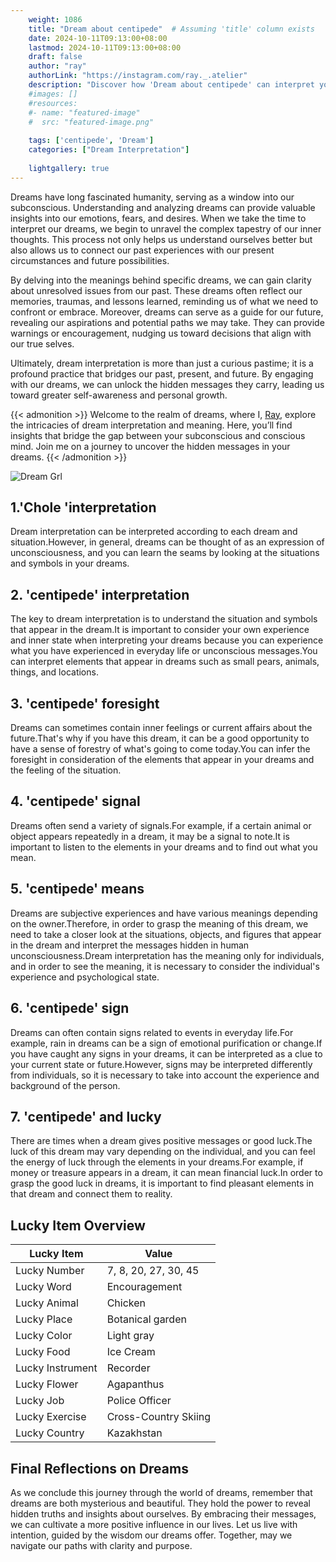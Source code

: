 ```yaml
---
    weight: 1086
    title: "Dream about centipede"  # Assuming 'title' column exists
    date: 2024-10-11T09:13:00+08:00
    lastmod: 2024-10-11T09:13:00+08:00
    draft: false
    author: "ray"
    authorLink: "https://instagram.com/ray._.atelier"
    description: "Discover how 'Dream about centipede' can interpret your future and uncover its significant meanings in your life."
    #images: []
    #resources:
    #- name: "featured-image"
    #  src: "featured-image.png"
    
    tags: ['centipede', 'Dream']
    categories: ["Dream Interpretation"]
    
    lightgallery: true
---
```

    
Dreams have long fascinated humanity, serving as a window into our subconscious. Understanding and analyzing dreams can provide valuable insights into our emotions, fears, and desires. When we take the time to interpret our dreams, we begin to unravel the complex tapestry of our inner thoughts. This process not only helps us understand ourselves better but also allows us to connect our past experiences with our present circumstances and future possibilities.

By delving into the meanings behind specific dreams, we can gain clarity about unresolved issues from our past. These dreams often reflect our memories, traumas, and lessons learned, reminding us of what we need to confront or embrace. Moreover, dreams can serve as a guide for our future, revealing our aspirations and potential paths we may take. They can provide warnings or encouragement, nudging us toward decisions that align with our true selves.

Ultimately, dream interpretation is more than just a curious pastime; it is a profound practice that bridges our past, present, and future. By engaging with our dreams, we can unlock the hidden messages they carry, leading us toward greater self-awareness and personal growth.

{{< admonition >}}
Welcome to the realm of dreams, where I, [Ray](https://instagram.com/ray._.atelier), explore the intricacies of dream interpretation and meaning. Here, you’ll find insights that bridge the gap between your subconscious and conscious mind. Join me on a journey to uncover the hidden messages in your dreams.
{{< /admonition >}}

![Dream Grl](https://cdn.pixabay.com/photo/2017/11/02/03/35/gothic-2910057_1280.jpg "Dream Grl")

## 1.'Chole 'interpretation
Dream interpretation can be interpreted according to each dream and situation.However, in general, dreams can be thought of as an expression of unconsciousness, and you can learn the seams by looking at the situations and symbols in your dreams.

## 2. 'centipede' interpretation
The key to dream interpretation is to understand the situation and symbols that appear in the dream.It is important to consider your own experience and inner state when interpreting your dreams because you can experience what you have experienced in everyday life or unconscious messages.You can interpret elements that appear in dreams such as small pears, animals, things, and locations.

## 3. 'centipede' foresight
Dreams can sometimes contain inner feelings or current affairs about the future.That's why if you have this dream, it can be a good opportunity to have a sense of forestry of what's going to come today.You can infer the foresight in consideration of the elements that appear in your dreams and the feeling of the situation.

## 4. 'centipede' signal
Dreams often send a variety of signals.For example, if a certain animal or object appears repeatedly in a dream, it may be a signal to note.It is important to listen to the elements in your dreams and to find out what you mean.

## 5. 'centipede' means
Dreams are subjective experiences and have various meanings depending on the owner.Therefore, in order to grasp the meaning of this dream, we need to take a closer look at the situations, objects, and figures that appear in the dream and interpret the messages hidden in human unconsciousness.Dream interpretation has the meaning only for individuals, and in order to see the meaning, it is necessary to consider the individual's experience and psychological state.

## 6. 'centipede' sign
Dreams can often contain signs related to events in everyday life.For example, rain in dreams can be a sign of emotional purification or change.If you have caught any signs in your dreams, it can be interpreted as a clue to your current state or future.However, signs may be interpreted differently from individuals, so it is necessary to take into account the experience and background of the person.

## 7. 'centipede' and lucky
There are times when a dream gives positive messages or good luck.The luck of this dream may vary depending on the individual, and you can feel the energy of luck through the elements in your dreams.For example, if money or treasure appears in a dream, it can mean financial luck.In order to grasp the good luck in dreams, it is important to find pleasant elements in that dream and connect them to reality.

## Lucky Item Overview
| Lucky Item          | Value              |
|---------------|--------------------|
| Lucky Number        | 7, 8, 20, 27, 30, 45  |
| Lucky Word          | Encouragement |
| Lucky Animal        | Chicken |
| Lucky Place         | Botanical garden     |
| Lucky Color         | Light gray     |
| Lucky Food          | Ice Cream      |
| Lucky Instrument    | Recorder |
| Lucky Flower        | Agapanthus    |
| Lucky Job           | Police Officer       |
| Lucky Exercise      | Cross-Country Skiing  |
| Lucky Country       | Kazakhstan    |


##  Final Reflections on Dreams

As we conclude this journey through the world of dreams, remember that dreams are both mysterious and beautiful. They hold the power to reveal hidden truths and insights about ourselves. By embracing their messages, we can cultivate a more positive influence in our lives. Let us live with intention, guided by the wisdom our dreams offer. Together, may we navigate our paths with clarity and purpose.
